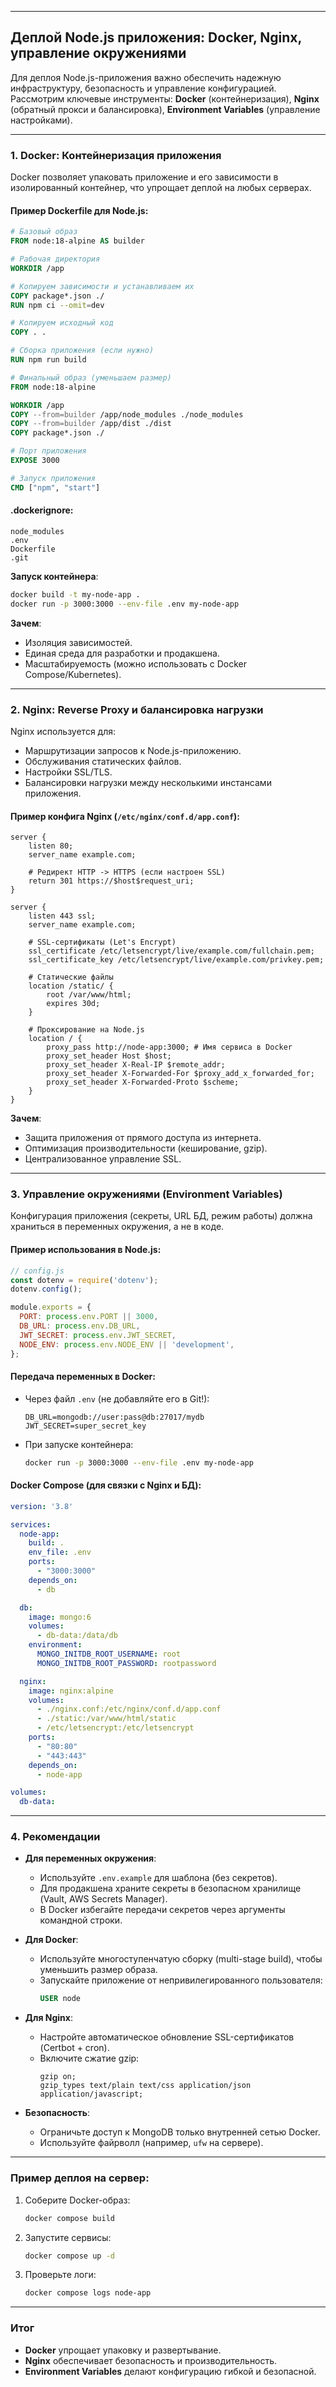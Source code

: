 
---

## **Деплой Node.js приложения: Docker, Nginx, управление окружениями**

Для деплоя Node.js-приложения важно обеспечить надежную инфраструктуру, безопасность и управление конфигурацией. Рассмотрим ключевые инструменты: **Docker** (контейнеризация), **Nginx** (обратный прокси и балансировка), **Environment Variables** (управление настройками).

---

### 1. **Docker: Контейнеризация приложения**
Docker позволяет упаковать приложение и его зависимости в изолированный контейнер, что упрощает деплой на любых серверах.

#### Пример Dockerfile для Node.js:
```dockerfile
# Базовый образ
FROM node:18-alpine AS builder

# Рабочая директория
WORKDIR /app

# Копируем зависимости и устанавливаем их
COPY package*.json ./
RUN npm ci --omit=dev

# Копируем исходный код
COPY . .

# Сборка приложения (если нужно)
RUN npm run build

# Финальный образ (уменьшаем размер)
FROM node:18-alpine

WORKDIR /app
COPY --from=builder /app/node_modules ./node_modules
COPY --from=builder /app/dist ./dist
COPY package*.json ./

# Порт приложения
EXPOSE 3000

# Запуск приложения
CMD ["npm", "start"]
```

#### .dockerignore:
```
node_modules
.env
Dockerfile
.git
```

**Запуск контейнера**:
```bash
docker build -t my-node-app .
docker run -p 3000:3000 --env-file .env my-node-app
```

**Зачем**:
- Изоляция зависимостей.
- Единая среда для разработки и продакшена.
- Масштабируемость (можно использовать с Docker Compose/Kubernetes).

---

### 2. **Nginx: Reverse Proxy и балансировка нагрузки**
Nginx используется для:
- Маршрутизации запросов к Node.js-приложению.
- Обслуживания статических файлов.
- Настройки SSL/TLS.
- Балансировки нагрузки между несколькими инстансами приложения.

#### Пример конфига Nginx (`/etc/nginx/conf.d/app.conf`):
```nginx
server {
    listen 80;
    server_name example.com;

    # Редирект HTTP -> HTTPS (если настроен SSL)
    return 301 https://$host$request_uri;
}

server {
    listen 443 ssl;
    server_name example.com;

    # SSL-сертификаты (Let's Encrypt)
    ssl_certificate /etc/letsencrypt/live/example.com/fullchain.pem;
    ssl_certificate_key /etc/letsencrypt/live/example.com/privkey.pem;

    # Статические файлы
    location /static/ {
        root /var/www/html;
        expires 30d;
    }

    # Проксирование на Node.js
    location / {
        proxy_pass http://node-app:3000; # Имя сервиса в Docker
        proxy_set_header Host $host;
        proxy_set_header X-Real-IP $remote_addr;
        proxy_set_header X-Forwarded-For $proxy_add_x_forwarded_for;
        proxy_set_header X-Forwarded-Proto $scheme;
    }
}
```

**Зачем**:
- Защита приложения от прямого доступа из интернета.
- Оптимизация производительности (кеширование, gzip).
- Централизованное управление SSL.

---

### 3. **Управление окружениями (Environment Variables)**
Конфигурация приложения (секреты, URL БД, режим работы) должна храниться в переменных окружения, а не в коде.

#### Пример использования в Node.js:
```javascript
// config.js
const dotenv = require('dotenv');
dotenv.config();

module.exports = {
  PORT: process.env.PORT || 3000,
  DB_URL: process.env.DB_URL,
  JWT_SECRET: process.env.JWT_SECRET,
  NODE_ENV: process.env.NODE_ENV || 'development',
};
```

#### Передача переменных в Docker:
- Через файл `.env` (не добавляйте его в Git!):
  ```env
  DB_URL=mongodb://user:pass@db:27017/mydb
  JWT_SECRET=super_secret_key
  ```
- При запуске контейнера:
  ```bash
  docker run -p 3000:3000 --env-file .env my-node-app
  ```

#### Docker Compose (для связки с Nginx и БД):
```yaml
version: '3.8'

services:
  node-app:
    build: .
    env_file: .env
    ports:
      - "3000:3000"
    depends_on:
      - db

  db:
    image: mongo:6
    volumes:
      - db-data:/data/db
    environment:
      MONGO_INITDB_ROOT_USERNAME: root
      MONGO_INITDB_ROOT_PASSWORD: rootpassword

  nginx:
    image: nginx:alpine
    volumes:
      - ./nginx.conf:/etc/nginx/conf.d/app.conf
      - ./static:/var/www/html/static
      - /etc/letsencrypt:/etc/letsencrypt
    ports:
      - "80:80"
      - "443:443"
    depends_on:
      - node-app

volumes:
  db-data:
```

---

### 4. **Рекомендации**
- **Для переменных окружения**:
  - Используйте `.env.example` для шаблона (без секретов).
  - Для продакшена храните секреты в безопасном хранилище (Vault, AWS Secrets Manager).
  - В Docker избегайте передачи секретов через аргументы командной строки.

- **Для Docker**:
  - Используйте многоступенчатую сборку (multi-stage build), чтобы уменьшить размер образа.
  - Запускайте приложение от непривилегированного пользователя:
    ```dockerfile
    USER node
    ```

- **Для Nginx**:
  - Настройте автоматическое обновление SSL-сертификатов (Certbot + cron).
  - Включите сжатие gzip:
    ```nginx
    gzip on;
    gzip_types text/plain text/css application/json application/javascript;
    ```

- **Безопасность**:
  - Ограничьте доступ к MongoDB только внутренней сетью Docker.
  - Используйте файрволл (например, `ufw` на сервере).

---

### Пример деплоя на сервер:
1. Соберите Docker-образ: 
   ```bash
   docker compose build
   ```
2. Запустите сервисы:
   ```bash
   docker compose up -d
   ```
3. Проверьте логи:
   ```bash
   docker compose logs node-app
   ```

---

### **Итог**
- **Docker** упрощает упаковку и развертывание.
- **Nginx** обеспечивает безопасность и производительность.
- **Environment Variables** делают конфигурацию гибкой и безопасной.
